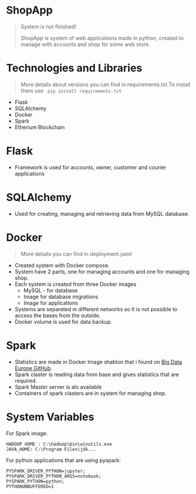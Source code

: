 # ShopApp
> System is not finished!
> 
> ShopApp is system of web applications made in python, created to manage with accounts and shop for some web store.
# Technologies and Libraries
> More details about versions you can find in requirements.txt
> To install them use ``` pip install requirements.txt```
- Flask
- SQLAlchemy
- Docker
- Spark
- Etherium Blockchain
# Flask
- Framework is used for accounts, owner, customer and courier applications
# SQLAlchemy
- Used for creating, managing and retrieving data from MySQL database.
# Docker
> More details you can find in deployment.yaml
- Created system with Docker compose.
- System have 2 parts, one for managing accounts and one for managing shop.
- Each system is created from three Docker images
  - MySQL - for database
  - Image for database migrations
  - Image for applications
- Systems are separeted in different networks so it is not possible to access the bases from the outside.
- Docker volume is used for data backup.
# Spark
- Statistics are made in Docker Image shablon that i found on [Big Data Europe GitHub](https://github.com/big-data-europe/docker-spark).
- Spark claster is reading data from base and gives statistics that are required.
- Spark Master server is alo available
- Containers of spark clasters are in system for managing shop.
# System Variables
For Spark image:
```
HADOOP HOME : C:\hadoop\bin\winutils.exe
JAVA_HOME: C:\Program Files\jdk...
```
For python applications that are using pyspark:
```
PYSPARK_DRIVER_PYTHON=jupyter;
PYSPARK_DRIVER_PYTHON_ARGS=notebook;
PYSPARK_PYTHON=python;
PYTHONUNBUFFERED=1
```
